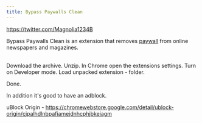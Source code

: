 ```yaml
---
title: Bypass Paywalls Clean
---
```


<https://twitter.com/Magnolia1234B>

Bypass Paywalls Clean is an extension that removes [paywall](https://en.wikipedia.org/wiki/Paywall) from online newspapers and magazines.
<br><br>

Download the archive. Unzip. In Chrome open the extensions settings. Turn on Developer mode. Load unpacked extension - folder.

Done.

In addition it's good to have an adblock.

uBlock Origin - <https://chromewebstore.google.com/detail/ublock-origin/cjpalhdlnbpafiamejdnhcphjbkeiagm>
